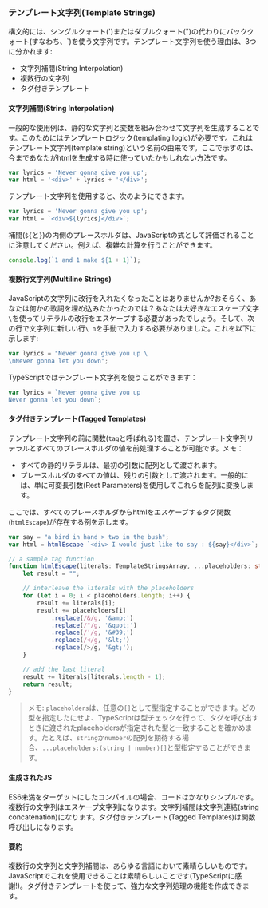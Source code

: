 ### テンプレート文字列(Template Strings)
構文的には、シングルクォート(')またはダブルクォート(")の代わりにバッククォート(すなわち、\`)を使う文字列です。テンプレート文字列を使う理由は、3つに分かれます:

* 文字列補間(String Interpolation)
* 複数行の文字列
* タグ付きテンプレート

#### 文字列補間(String Interpolation)
一般的な使用例は、静的な文字列と変数を組み合わせて文字列を生成することです。このためにはテンプレートロジック(templating logic)が必要です。これはテンプレート文字列(template string)という名前の由来です。ここで示すのは、今まであなたがhtmlを生成する時に使っていたかもしれない方法です。

```ts
var lyrics = 'Never gonna give you up';
var html = '<div>' + lyrics + '</div>';
```
テンプレート文字列を使用すると、次のようにできます。

```ts
var lyrics = 'Never gonna give you up';
var html = `<div>${lyrics}</div>`;
```

補間(`${`と`}`)の内側のプレースホルダは、JavaScriptの式として評価されることに注意してください。例えば、複雑な計算を行うことができます。

```ts
console.log(`1 and 1 make ${1 + 1}`);
```

#### 複数行文字列(Multiline Strings)
JavaScriptの文字列に改行を入れたくなったことはありませんか?おそらく、あなたは何かの歌詞を埋め込みたかったのでは？あなたは大好きなエスケープ文字`\`を使ってリテラルの改行をエスケープする必要があったでしょう。そして、次の行で文字列に新しい行`\ n`を手動で入力する必要がありました。これを以下に示します:

```ts
var lyrics = "Never gonna give you up \
\nNever gonna let you down";
```

TypeScriptではテンプレート文字列を使うことができます：

```ts
var lyrics = `Never gonna give you up
Never gonna let you down`;
```

#### タグ付きテンプレート(Tagged Templates)

テンプレート文字列の前に関数(`tag`と呼ばれる)を置き、テンプレート文字列リテラルとすべてのプレースホルダの値を前処理することが可能です。メモ：
* すべての静的リテラルは、最初の引数に配列として渡されます。
* プレースホルダのすべての値は、残りの引数として渡されます。一般的には、単に可変長引数(Rest Parameters)を使用してこれらを配列に変換します。

ここでは、すべてのプレースホルダからhtmlをエスケープするタグ関数(`htmlEscape`)が存在する例を示します。

```ts
var say = "a bird in hand > two in the bush";
var html = htmlEscape `<div> I would just like to say : ${say}</div>`;

// a sample tag function
function htmlEscape(literals: TemplateStringsArray, ...placeholders: string[]) {
    let result = "";

    // interleave the literals with the placeholders
    for (let i = 0; i < placeholders.length; i++) {
        result += literals[i];
        result += placeholders[i]
            .replace(/&/g, '&amp;')
            .replace(/"/g, '&quot;')
            .replace(/'/g, '&#39;')
            .replace(/</g, '&lt;')
            .replace(/>/g, '&gt;');
    }

    // add the last literal
    result += literals[literals.length - 1];
    return result;
}
```
> メモ: `placeholders`は、任意の`[]`として型指定することができます。どの型を指定したにせよ、TypeScriptは型チェックを行って、タグを呼び出すときに渡されたplaceholdersが指定された型と一致することを確かめます。たとえば、`string`か`number`の配列を期待する場合、`...placeholders:(string | number)[]`と型指定することができます。

#### 生成されたJS
ES6未満をターゲットにしたコンパイルの場合、コードはかなりシンプルです。複数行の文字列はエスケープ文字列になります。文字列補間は文字列連結(string concatenation)になります。タグ付きテンプレート(Tagged Templates)は関数呼び出しになります。

#### 要約
複数行の文字列と文字列補間は、あらゆる言語において素晴らしいものです。JavaScriptでこれを使用できることは素晴らしいことです(TypeScriptに感謝!)。タグ付きテンプレートを使って、強力な文字列処理の機能を作成できます。
